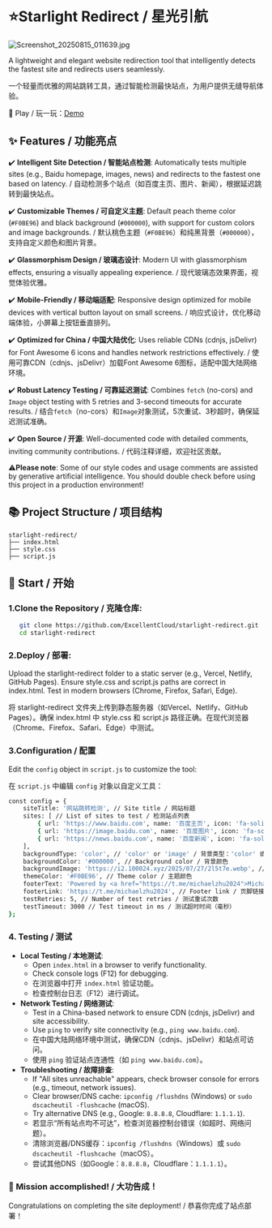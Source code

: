 # ⭐Starlight Redirect / 星光引航

![Screenshot_20250815_011639.jpg](https://youke1.picui.cn/s1/2025/08/15/689e1af74c1e7.jpg)

A lightweight and elegant website redirection tool that intelligently detects the fastest site and redirects users seamlessly.

一个轻量而优雅的网站跳转工具，通过智能检测最快站点，为用户提供无缝导航体验。

👋 Play / 玩一玩：[Demo](https://excellentcloud.github.io/Starlight-Redirect/)

## ✨ Features / 功能亮点

:heavy_check_mark: **Intelligent Site Detection / 智能站点检测**: Automatically tests multiple sites (e.g., Baidu homepage, images, news) and redirects to the fastest one based on latency. / 自动检测多个站点（如百度主页、图片、新闻），根据延迟跳转到最快站点。

:heavy_check_mark: **Customizable Themes / 可自定义主题**: Default peach theme color (`#F0BE96`) and black background (`#000000`), with support for custom colors and image backgrounds. / 默认桃色主题（`#F0BE96`）和纯黑背景（`#000000`），支持自定义颜色和图片背景。

:heavy_check_mark: **Glassmorphism Design / 玻璃态设计**: Modern UI with glassmorphism effects, ensuring a visually appealing experience. / 现代玻璃态效果界面，视觉体验优雅。

:heavy_check_mark: **Mobile-Friendly / 移动端适配**: Responsive design optimized for mobile devices with vertical button layout on small screens. / 响应式设计，优化移动端体验，小屏幕上按钮垂直排列。

:heavy_check_mark: **Optimized for China / 中国大陆优化**: Uses reliable CDNs (cdnjs, jsDelivr) for Font Awesome 6 icons and handles network restrictions effectively. / 使用可靠CDN（cdnjs、jsDelivr）加载Font Awesome 6图标，适配中国大陆网络环境。

:heavy_check_mark: **Robust Latency Testing / 可靠延迟测试**: Combines `fetch` (no-cors) and `Image` object testing with 5 retries and 3-second timeouts for accurate results. / 结合`fetch`（no-cors）和`Image`对象测试，5次重试、3秒超时，确保延迟测试准确。

:heavy_check_mark: **Open Source / 开源**: Well-documented code with detailed comments, inviting community contributions. / 代码注释详细，欢迎社区贡献。

⚠️**Please note**: Some of our style codes and usage comments are assisted by generative artificial intelligence. You should double check before using this project in a production environment!

## 📚 Project Structure / 项目结构

```
starlight-redirect/
├── index.html
├── style.css
├── script.js
```

## 🚀 Start / 开始

### 1.Clone the Repository / 克隆仓库:

```bash
   git clone https://github.com/ExcellentCloud/starlight-redirect.git
   cd starlight-redirect
```

### 2.Deploy / 部署:
Upload the starlight-redirect folder to a static server (e.g., Vercel, Netlify, GitHub Pages).
Ensure style.css and script.js paths are correct in index.html.
Test in modern browsers (Chrome, Firefox, Safari, Edge).

将 starlight-redirect 文件夹上传到静态服务器（如Vercel、Netlify、GitHub Pages）。确保 index.html 中 style.css 和 script.js 路径正确。在现代浏览器（Chrome、Firefox、Safari、Edge）中测试。

### 3.Configuration / 配置
Edit the `config` object in `script.js` to customize the tool:

在 `script.js` 中编辑 `config` 对象以自定义工具：

```bash
const config = {
    siteTitle: '网站跳转检测', // Site title / 网站标题
    sites: [ // List of sites to test / 检测站点列表
        { url: 'https://www.baidu.com', name: '百度主页', icon: 'fa-solid fa-rocket' },
        { url: 'https://image.baidu.com', name: '百度图片', icon: 'fa-solid fa-rocket' },
        { url: 'https://news.baidu.com', name: '百度新闻', icon: 'fa-solid fa-rocket' }
    ],
    backgroundType: 'color', // 'color' or 'image' / 背景类型：'color' 或 'image'
    backgroundColor: '#000000', // Background color / 背景颜色
    backgroundImage: 'https://i2.100024.xyz/2025/07/27/2l5t7e.webp', // Background image URL / 背景图片URL
    themeColor: '#F0BE96', // Theme color / 主题颜色
    footerText: 'Powered by <a href="https://t.me/michaelzhu2024">Michael朱</a>', // Footer text / 页脚文本
    footerLink: 'https://t.me/michaelzhu2024', // Footer link / 页脚链接
    testRetries: 5, // Number of test retries / 测试重试次数
    testTimeout: 3000 // Test timeout in ms / 测试超时时间（毫秒）
};
```

### 4. Testing / 测试

- **Local Testing / 本地测试**:
  - Open `index.html` in a browser to verify functionality.
  - Check console logs (F12) for debugging.
  - 在浏览器中打开 `index.html` 验证功能。
  - 检查控制台日志（F12）进行调试。
- **Network Testing / 网络测试**:
  - Test in a China-based network to ensure CDN (cdnjs, jsDelivr) and site accessibility.
  - Use `ping` to verify site connectivity (e.g., `ping www.baidu.com`).
  - 在中国大陆网络环境中测试，确保CDN（cdnjs、jsDelivr）和站点可访问。
  - 使用 `ping` 验证站点连通性（如 `ping www.baidu.com`）。
- **Troubleshooting / 故障排查**:
  - If "All sites unreachable" appears, check browser console for errors (e.g., timeout, network issues).
  - Clear browser/DNS cache: `ipconfig /flushdns` (Windows) or `sudo dscacheutil -flushcache` (macOS).
  - Try alternative DNS (e.g., Google: `8.8.8.8`, Cloudflare: `1.1.1.1`).
  - 若显示“所有站点均不可达”，检查浏览器控制台错误（如超时、网络问题）。
  - 清除浏览器/DNS缓存：`ipconfig /flushdns`（Windows）或 `sudo dscacheutil -flushcache`（macOS）。
  - 尝试其他DNS（如Google：`8.8.8.8`，Cloudflare：`1.1.1.1`）。

### 🎉 Mission accomplished! / 大功告成！
Congratulations on completing the site deployment! / 恭喜你完成了站点部署！


